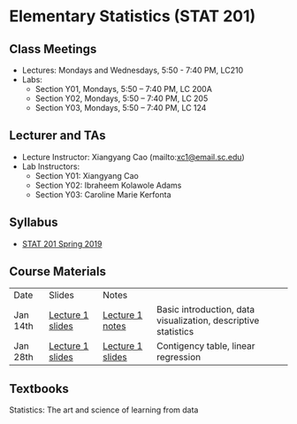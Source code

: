 
Elementary Statistics (STAT 201)
==========================

Class Meetings
------
* Lectures: Mondays and Wednesdays, 5:50 - 7:40 PM, LC210
* Labs: 
  - Section Y01, Mondays, 5:50 – 7:40 PM, LC 200A
  - Section Y02, Mondays, 5:50 – 7:40 PM, LC 205
  - Section Y03, Mondays, 5:50 – 7:40 PM, LC 124


Lecturer and TAs
------
* Lecture Instructor: Xiangyang Cao (mailto:xc1@email.sc.edu)
* Lab Instructors:
  - Section Y01: Xiangyang Cao
  - Section Y02: Ibraheem Kolawole Adams
  - Section Y03: Caroline Marie Kerfonta

Syllabus
------
* [STAT 201 Spring 2019](./Syllabus_Spring_2019.pdf)



Course Materials
------
<table>
  <tr>
    <td>Date</td>
    <td>Slides</td>
    <td>Notes</td>
    <td>&nbsp;</td>
  </tr>
  <tr>
    <td>Jan 14th</td>
    <td><a href="./Chpter_1_2.slides.html">Lecture 1 slides</a></td>
    <td><a href="./Chpter_1_2.html">Lecture 1 notes</td>
    <td>Basic introduction, data visualization, descriptive statistics</td>
  </tr>
  <tr>
    <td>Jan 28th</td>
    <td><a href="./Chpter_1_2.slides.html">Lecture 1 slides</a></td>
    <td><a href="./Chpter_1_2.slides.html">Lecture 1 slides</a></td>
    <td>Contigency table, linear regression</td>
  </tr>
</table>


Textbooks
------

Statistics: The art and science of learning from data

